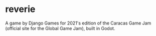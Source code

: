 # reverie

A game by Django Games for 2021's edition of the Caracas Game Jam (official site for the Global Game Jam), built in Godot. 
